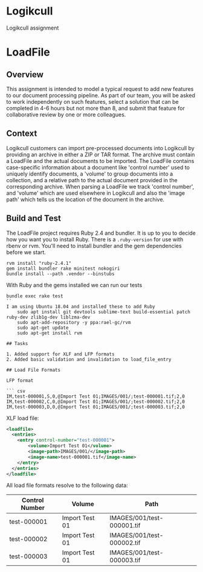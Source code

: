 # Logikcull
Logikcull assignment 

# LoadFile

## Overview

This assignment is intended to model a typical request to add new features to our document processing pipeline. As part of our team, you will be asked to work independently on such features, select a solution that can be completed in 4-6 hours but not more than 8, and submit that feature for collaborative review by one or more colleagues.

## Context

Logikcull customers can import pre-processed documents into Logikcull by providing an archive in either a ZIP or TAR format. The archive must contain a LoadFile and the actual documents to be imported. The LoadFile contains case-specific information about a document like 'control number' used to uniquely identify documents, a 'volume' to group documents into a collection, and a relative path to the actual document provided in the corresponding archive. When parsing a LoadFile we track 'control number', and 'volume' which are used elsewhere in Logikcull and also the 'image path' which tells us the location of the document in the archive.

## Build and Test

The LoadFile project requires Ruby 2.4 and bundler. It is up to you to decide how you want you to install Ruby. There is a `.ruby-version` for use with rbenv or rvm. You'll need to install bundler and the gem dependencies before we start.

``` shell
rvm install "ruby-2.4.1"
gem install bundler rake minitest nokogiri
bundle install --path .vendor --binstubs
```

With Ruby and the gems installed we can run our tests

``` shell
bundle exec rake test
``
I am using Ubuntu 18.04 and installed these to add Ruby
    sudo apt install git devtools sublime-text build-essential patch ruby-dev zlib1g-dev liblzma-dev
    sudo apt-add-repository -y ppa:rael-gc/rvm
    sudo apt-get update
    sudo apt-get install rvm

## Tasks

1. Added support for XLF and LFP formats
2. Added basic validation and invalidation to load_file_entry

## Load File Formats

LFP format

``` csv
IM,test-000001,S,0,@Import Test 01;IMAGES/001/;test-000001.tif;2,0
IM,test-000002,C,0,@Import Test 01;IMAGES/001/;test-000002.tif;2,0
IM,test-000003,D,0,@Import Test 01;IMAGES/001/;test-000003.tif;2,0
```

XLF load file:

``` xml
<loadfile>
  <entries>
    <entry control-number="test-000001">
        <volume>Import Test 01</volume>
        <image-path>IMAGES/001/</image-path>
        <image-name>test-000001.tif</image-name>
    </entry>
  </entries>
</loadfile>
```

All load file formats resolve to the following data:

| Control Number | Volume         | Path                       |
| -------------- | -------------- | -------------------------- |
| test-000001    | Import Test 01 | IMAGES/001/test-000001.tif |
| test-000002    | Import Test 01 | IMAGES/001/test-000002.tif |
| test-000003    | Import Test 01 | IMAGES/001/test-000003.tif |


